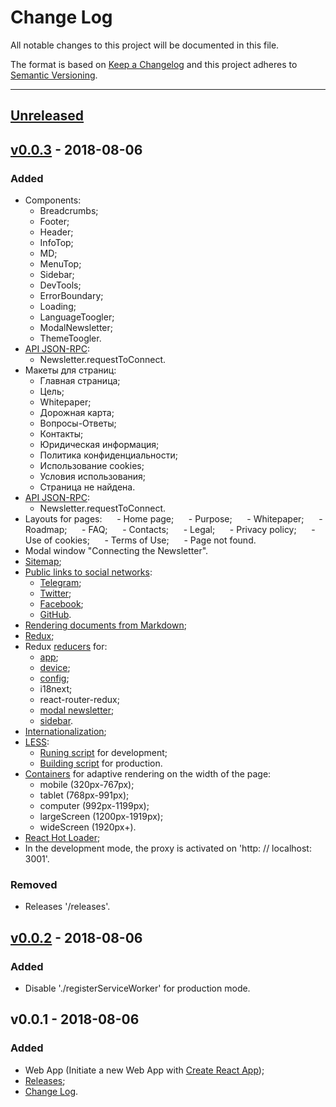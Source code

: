 # Change Log

All notable changes to this project will be documented in this file.

The format is based on [Keep a Changelog](http://keepachangelog.com/)
and this project adheres to [Semantic Versioning](http://semver.org/).

***

## [Unreleased]

## [v0.0.3] - 2018-08-06
### Added
- Components:
    - Breadcrumbs;
    - Footer;
    - Header;
    - InfoTop;
    - MD;
    - MenuTop;
    - Sidebar;
    - DevTools;
    - ErrorBoundary;
    - Loading;
    - LanguageToogler;
    - ModalNewsletter;
    - ThemeToogler.
- [API JSON-RPC](/src/api):
    - Newsletter.requestToConnect.
- Макеты для страниц:
    - Главная страница;
    - Цель;
    - Whitepaper;
    - Дорожная карта;
    - Вопросы-Ответы;
    - Контакты;
    - Юридическая информация;
    - Политика конфиденциальности;
    - Использование cookies;
    - Условия использования;
    - Страница не найдена.
- [API JSON-RPC](/src/api):
    - Newsletter.requestToConnect.
- Layouts for pages:
     - Home page;
     - Purpose;
     - Whitepaper;
     - Roadmap;
     - FAQ;
     - Contacts;
     - Legal;
     - Privacy policy;
     - Use of cookies;
     - Terms of Use;
     - Page not found.
- Modal window "Connecting the Newsletter".
- [Sitemap](/sitemap);
- [Public links to social networks](/src/constants/social-networks-links.js):
    - [Telegram](https://t.me/midle_shop);
    - [Twitter](https://twitter.com/midle_shop);
    - [Facebook](https://www.facebook.com/www.midle.shop);
    - [GitHub](https://github.com/midle-shop).
- [Rendering documents from Markdown](/src/components/MD);
- [Redux](/src/store);
- Redux [reducers](/src/store/reducers) for:
    - [app](/src/store/reducers/app-reducer.js);
    - [device](/src/store/reducers/device-reducer.js);
    - [config](/src/store/reducers/config-reducer.js);
    - i18next;
    - react-router-redux;
    - [modal newsletter](/src/store/reducers/modal-newsletter-reducer.js);
    - [sidebar](/src/store/reducers/sidebar-reducer.js).
- [Internationalization](/src/i18n);
- [LESS](/src/styling):
    - [Runing script](/scripts/start.js) for development;
    - [Building script](/scripts/build.js) for production.
- [Containers](/src/containers/ResponsiveContainer) for adaptive rendering
on the width of the page:
    - mobile (320px-767px);
    - tablet (768px-991px);
    - computer (992px-1199px);
    - largeScreen (1200px-1919px);
    - wideScreen (1920px+).
- [React Hot Loader](https://www.npmjs.com/package/react-hot-loader);
- In the development mode, the proxy is activated on 'http: // localhost: 3001'.

### Removed
- Releases '/releases'.

## [v0.0.2] - 2018-08-06
### Added
- Disable './registerServiceWorker' for production mode.

## v0.0.1 - 2018-08-06
### Added
- Web App (Initiate a new Web App with
[Create React App](https://github.com/facebookincubator/create-react-app));
- [Releases](/releases);
- [Change Log](/changelog).

[Unreleased]: https://github.com/midle-shop/midle.shop-web-app/compare/v0.0.3...HEAD
[v0.0.3]: https://github.com/midle-shop/midle.shop-web-app/compare/v0.0.2...v0.0.3
[v0.0.2]: https://github.com/midle-shop/midle.shop-web-app/compare/v0.0.1...v0.0.2
